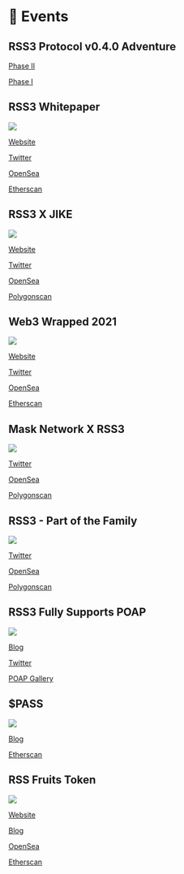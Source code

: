 # 🐝 Events

## RSS3 Protocol v0.4.0 Adventure

[Phase II](https://github.com/NaturalSelectionLabs/RSS3-Protocol/discussions/32)

[Phase I](https://github.com/NaturalSelectionLabs/RSS3-Protocol/discussions/25)

## RSS3 Whitepaper

![](../images/events/whitepaper.jpeg)

[Website](https://rss3.events/whitepaper-nft)

[Twitter](https://twitter.com/rss3_/status/1483620420473724929)

[OpenSea](https://opensea.io/collection/rss3-whitepaper)

[Etherscan](https://etherscan.io/address/0xb9619cf4f875cdf0e3ce48b28a1c725bc4f6c0fb)

## RSS3 X JIKE

![](../images/events/jike.jpeg)

[Website](https://rss3.events/jike-nft)

[Twitter](https://twitter.com/rss3_/status/1481491318883106817)

[OpenSea](https://opensea.io/collection/rss3-x-jike)

[Polygonscan](https://polygonscan.com/address/0x30ecef47957f6823c6b2929747bc19d765efee26)

## Web3 Wrapped 2021

![](../images/events/web3wrapped.jpeg)

[Website](https://web3wrapped.com/)

[Twitter](https://twitter.com/rss3_/status/1476811224243339264)

[OpenSea](https://opensea.io/collection/web3-wrapped-2021)

[Etherscan](https://etherscan.io/address/0xc8f7e62532b19a3ffce589c0047d29d492e03835)

## Mask Network X RSS3

![](../images/events/mask.jpeg)

[Twitter](https://twitter.com/rss3_/status/1468770194763960323)

[OpenSea](https://opensea.io/collection/mask-network-x-rss3)

[Polygonscan](https://polygonscan.com/address/0x4dfd080ae7c48c7e2f6b660304c58789caccef1c)

## RSS3 - Part of the Family

![](../images/events/family.jpeg)

[Twitter](https://twitter.com/rss3_/status/1456471949991813125)

[OpenSea](https://opensea.io/collection/rss3-part-of-the-family)

[Polygonscan](https://polygonscan.com/address/0x621032a220eb66a2e69ccf064033348718fdc90e)

## RSS3 Fully Supports POAP

![](../images/events/poap.png)

[Blog](https://rss3.fun/poap-claim/)

[Twitter](https://twitter.com/rss3_/status/1455783034632871938)

[POAP Gallery](https://poap.gallery/event/12526)

## $PASS

![](../images/events/pass.png)

[Blog](https://rss3.fun/how-to-get-your-pass-token/)

[Etherscan](https://ropsten.etherscan.io/token/0x63CfEB343975116Ec2fc27125609da236D066615)

## RSS Fruits Token

![](../images/events/fruit.gif)

[Website](https://rft.rss3.io/)

[Blog](https://rss3.notion.site/6-RSS3-Fruit-Token-901ab03737e2452f999f31a5976be821)

[OpenSea](https://opensea.io/collection/rss-fruits-token)

[Etherscan](https://etherscan.io/token/0xacbe98efe2d4d103e221e04c76d7c55db15c8e89)